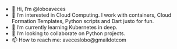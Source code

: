 - 👋 Hi, I’m @loboaveces
- 👀 I’m interested in Cloud Computing. I work with containers, Cloud Formation Templates, Python scripts and Dart justo for fun.
- 🌱 I’m currently learning Kubernetes in deep.
- 💞️ I’m looking to collaborate on Python projects.
- 📫 How to reach me: aveceslobo@gmaildotcom

<!---
loboaveces/loboaveces is a ✨ special ✨ repository because its `README.md` (this file) appears on your GitHub profile.
You can click the Preview link to take a look at your changes.
--->
